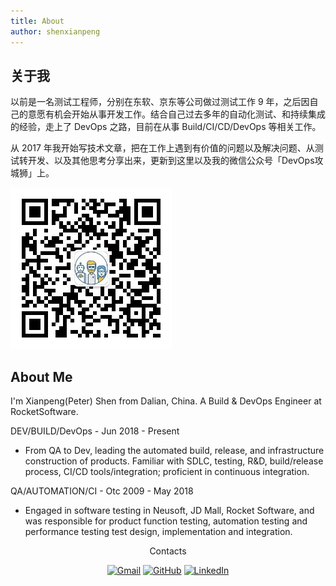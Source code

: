 ```yaml
---
title: About
author: shenxianpeng
---
```


## 关于我

以前是一名测试工程师，分别在东软、京东等公司做过测试工作 9 年，之后因自己的意愿有机会开始从事开发工作。结合自己过去多年的自动化测试、和持续集成的经验，走上了 DevOps 之路，目前在从事 Build/CI/CD/DevOps 等相关工作。

从 2017 年我开始写技术文章，把在工作上遇到有价值的问题以及解决问题、从测试转开发、以及其他思考分享出来，更新到这里以及我的微信公众号「DevOps攻城狮」上。

![>欢迎扫码关注](index/qrcode.jpg)
## About Me

I'm Xianpeng(Peter) Shen from Dalian, China. A Build & DevOps Engineer at RocketSoftware.

DEV/BUILD/DevOps - Jun 2018 - Present

* From QA to Dev, leading the automated build, release, and infrastructure construction of products. Familiar with SDLC, testing, R&D, build/release process, CI/CD tools/integration; proficient in continuous integration.

QA/AUTOMATION/CI - Otc 2009 - May 2018

* Engaged in software testing in Neusoft, JD Mall, Rocket Software, and was responsible for product function testing, automation testing and performance testing test design, implementation and integration.

<p align="middle">Contacts</p>

<p align="middle">
  <a href="mailto:xianpeng.shen@gmail.com"><img alt="Gmail" title="Gmail" height="32" width="32" src="https://raw.githubusercontent.com/shenxianpeng/shenxianpeng/master/assets/gmail.svg"></a>
  <a href="https://github.com/shenxianpeng"><img alt="GitHub" title="GitHub" height="32" width="32" src="https://raw.githubusercontent.com/shenxianpeng/shenxianpeng/master/assets/github.svg"></a>
  <a href="https://www.linkedin.com/in/xianpeng-shen/"><img alt="LinkedIn" title="LinkedIn" height="32" width="32" src="https://raw.githubusercontent.com/shenxianpeng/shenxianpeng/master/assets/linkedin.svg"></a>
</p>



